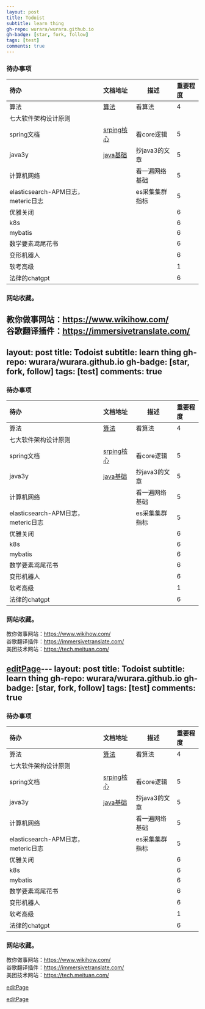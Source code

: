 ```yaml
---
layout: post
title: Todoist
subtitle: learn thing
gh-repo: wurara/wurara.github.io
gh-badge: [star, fork, follow]
tags: [test]
comments: true
---
```



### 待办事项

| 待办                               | 文档地址                                                     | 描述           | 重要程度 |
| :--------------------------------- | :----------------------------------------------------------- | -------------- | :------- |
| 算法                               | [算法](https://github.com/trekhleb/javascript-algorithms)    | 看算法         | 4        |
| 七大软件架构设计原则               |                                                              |                |          |
| spring文档                         | [srping核心](https://docs.spring.io/spring-framework/docs/current/reference/html/core.html#spring-core) | 看core逻辑     | 5        |
| java3y                             | [java基础](https://github.com/ZhongFuCheng3y/athena)         | 抄java3的文章  | 5        |
| 计算机网络                         |                                                              | 看一遍网络基础 | 5        |
| elasticsearch-APM日志，meteric日志 |                                                              | es采集集群指标 | 5        |
| 优雅关闭                           |                                                              |                | 6        |
| k8s                                |                                                              |                | 6        |
| mybatis                            |                                                              |                | 6        |
| 数学要素鸢尾花书                     |                                                              |                | 6        |
| 变形机器人                          |                                                              |                | 6        |
| 软考高级                          |                                                              |                | 1        |
| 法律的chatgpt                     |                                                              |                | 6        |

### 网站收藏。
教你做事网站：https://www.wikihow.com/   
谷歌翻译插件：https://immersivetranslate.com/   
---
layout: post
title: Todoist
subtitle: learn thing
gh-repo: wurara/wurara.github.io
gh-badge: [star, fork, follow]
tags: [test]
comments: true
---




### 待办事项


| 待办                               | 文档地址                                                     | 描述           | 重要程度 |
| :--------------------------------- | :----------------------------------------------------------- | -------------- | :------- |
| 算法                               | [算法](https://github.com/trekhleb/javascript-algorithms)    | 看算法         | 4        |
| 七大软件架构设计原则               |                                                              |                |          |
| spring文档                         | [srping核心](https://docs.spring.io/spring-framework/docs/current/reference/html/core.html#spring-core) | 看core逻辑     | 5        |
| java3y                             | [java基础](https://github.com/ZhongFuCheng3y/athena)         | 抄java3的文章  | 5        |
| 计算机网络                         |                                                              | 看一遍网络基础 | 5        |
| elasticsearch-APM日志，meteric日志 |                                                              | es采集集群指标 | 5        |
| 优雅关闭                           |                                                              |                | 6        |
| k8s                                |                                                              |                | 6        |
| mybatis                            |                                                              |                | 6        |
| 数学要素鸢尾花书                     |                                                              |                | 6        |
| 变形机器人                          |                                                              |                | 6        |
| 软考高级                          |                                                              |                | 1        |
| 法律的chatgpt                     |                                                              |                | 6        |


### 网站收藏。
教你做事网站：https://www.wikihow.com/   
谷歌翻译插件：https://immersivetranslate.com/   
美团技术网站：https://tech.meituan.com/  




[editPage](https:github.com/wurara/wurara.github.io/edit/master/_posts/2022-12-30-todo.md)---
layout: post
title: Todoist
subtitle: learn thing
gh-repo: wurara/wurara.github.io
gh-badge: [star, fork, follow]
tags: [test]
comments: true
---




### 待办事项


| 待办                               | 文档地址                                                     | 描述           | 重要程度 |
| :--------------------------------- | :----------------------------------------------------------- | -------------- | :------- |
| 算法                               | [算法](https://github.com/trekhleb/javascript-algorithms)    | 看算法         | 4        |
| 七大软件架构设计原则               |                                                              |                |          |
| spring文档                         | [srping核心](https://docs.spring.io/spring-framework/docs/current/reference/html/core.html#spring-core) | 看core逻辑     | 5        |
| java3y                             | [java基础](https://github.com/ZhongFuCheng3y/athena)         | 抄java3的文章  | 5        |
| 计算机网络                         |                                                              | 看一遍网络基础 | 5        |
| elasticsearch-APM日志，meteric日志 |                                                              | es采集集群指标 | 5        |
| 优雅关闭                           |                                                              |                | 6        |
| k8s                                |                                                              |                | 6        |
| mybatis                            |                                                              |                | 6        |
| 数学要素鸢尾花书                     |                                                              |                | 6        |
| 变形机器人                          |                                                              |                | 6        |
| 软考高级                          |                                                              |                | 1        |
| 法律的chatgpt                     |                                                              |                | 6        |


### 网站收藏。
教你做事网站：https://www.wikihow.com/   
谷歌翻译插件：https://immersivetranslate.com/   
美团技术网站：https://tech.meituan.com/  




[editPage](https:github.com/wurara/wurara.github.io/edit/master/_posts/2022-12-30-todo.md)


[editPage](https://github.com/wurara/wurara.github.io/edit/master/_posts/2022-12-30-todo.md)
